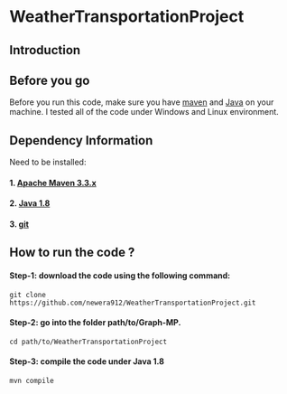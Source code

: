 # WeatherTransportationProject
## Introduction


## Before you go
Before you run this code, make sure you have <a href="https://maven.apache.org/install.html" >maven</a> and <a href="http://www.oracle.com/technetwork/java/javase/downloads/jdk8-downloads-2133151.html">Java</a> on your machine. I tested all of the code under Windows and Linux environment. 

## Dependency Information
Need to be installed:
#### 1. <a href="https://maven.apache.org/install.html" >Apache Maven 3.3.x</a>
#### 2. <a href="http://www.oracle.com/technetwork/java/javase/downloads/jdk8-downloads-2133151.html">Java 1.8</a>
#### 3. <a href="https://git-scm.com/book/en/v2/Getting-Started-Installing-Git">git</a>

## How to run the code ?
#### Step-1: download the code using the following command:
```shell
git clone https://github.com/newera912/WeatherTransportationProject.git
```
#### Step-2: go into the folder path/to/Graph-MP.
```shell
cd path/to/WeatherTransportationProject
```
#### Step-3: compile the code under Java 1.8
```shell
mvn compile
```

